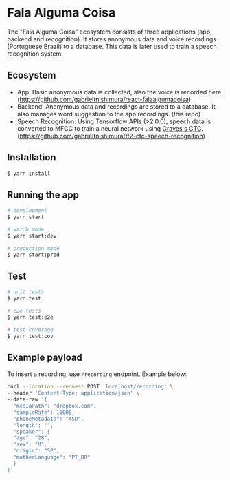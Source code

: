 # Fala Alguma Coisa

The "Fala Alguma Coisa" ecosystem consists of three applications (app, backend and recognition). It stores anonymous data and voice recordings (Portuguese Brazil) to a database. This data is later used to train a speech recognition system.

## Ecosystem

- App: Basic anonymous data is collected, also the voice is recorded here. (https://github.com/gabrieltnishimura/react-falaalgumacoisa)
- Backend: Anonymous data and recordings are stored to a database. It also manages word suggestion to the app recordings. (this repo)
- Speech Recognition: Using Tensorflow APIs (>2.0.0), speech data is converted to MFCC to train a neural network using [Graves's CTC](https://www.cs.toronto.edu/~graves/icml_2006.pdf). (https://github.com/gabrieltnishimura/tf2-ctc-speech-recognition)

## Installation

```bash
$ yarn install
```

## Running the app

```bash
# development
$ yarn start

# watch mode
$ yarn start:dev

# production mode
$ yarn start:prod
```

## Test

```bash
# unit tests
$ yarn test

# e2e tests
$ yarn test:e2e

# test coverage
$ yarn test:cov
```

## Example payload

To insert a recording, use `/recording` endpoint. Example below:

```sh
curl --location --request POST 'localhost/recording' \
--header 'Content-Type: application/json' \
--data-raw '{
  "mediaPath": "dropbox.com",
  "sampleRate": 16000,
  "phoneMetadata": "ASD",
  "length": "",
  "speaker": {
  "age": "28",
  "sex": "M",
  "origin": "SP",
  "motherLanguage": "PT_BR"
  }
}'
```
